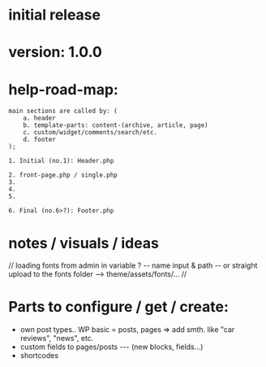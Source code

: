 # initial release
# version: 1.0.0

# help-road-map:

    main sections are called by: (
        a. header
        b. template-parts: content-(archive, article, page)
        c. custom/widget/comments/search/etc.
        d. footer
    );

    1. Initial (no.1): Header.php

    2. front-page.php / single.php
    3.
    4.
    5.

    6. Final (no.6>?): Footer.php

# notes / visuals / ideas
// loading fonts from admin in variable ? -- name input & path -- or straight upload to the fonts folder --> theme/assets/fonts/...
//

# Parts to configure / get / create:
- own post types.. WP basic = posts, pages => add smth. like "car reviews", "news", etc.
- custom fields to pages/posts --- (new blocks, fields...)
- shortcodes
